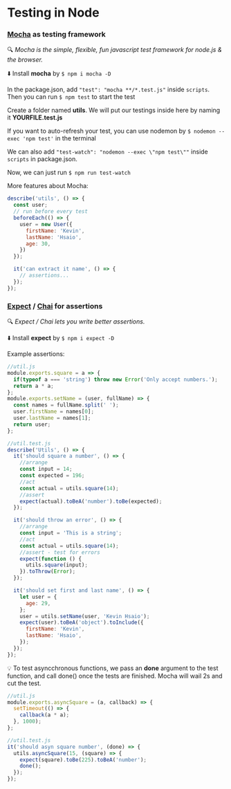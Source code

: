 # Testing in Node

### [Mocha](https://mochajs.org/) as testing framework

:mag: *Mocha is the simple, flexible, fun javascript test framework for node.js & the browser.*

:arrow_down: Install **mocha** by `$ npm i mocha -D`

In the package.json, add `"test": "mocha **/*.test.js"` inside `scripts`. Then you can run `$ npm test` to start the test

Create a folder named **utils**. We will put our testings inside here by naming it **YOURFILE.test.js**

If you want to auto-refresh your test, you can use nodemon by `$ nodemon --exec 'npm test'` in the terminal

We can also add `"test-watch": "nodemon --exec \"npm test\""` inside `scripts` in package.json.

Now, we can just run `$ npm run test-watch`

More features about Mocha:

```javascript
describe('utils', () => {
  const user;
  // run before every test
  beforeEach(() => {
    user = new User({
      firstName: 'Kevin',
      lastName: 'Hsaio',
      age: 30,
    })
  });

  it('can extract it name', () => {
    // assertions...
  });
});
```

### **[Expect](https://github.com/mjackson/expect)** / **[Chai](http://chaijs.com/)** for assertions

:mag: *Expect / Chai lets you write better assertions.*

:arrow_down: Install **expect** by `$ npm i expect -D`

Example assertions:

```javascript
//util.js
module.exports.square = a => {
  if(typeof a === 'string') throw new Error('Only accept numbers.');
  return a * a;
};
module.exports.setName = (user, fullName) => {
  const names = fullName.split(' ');
  user.firstName = names[0];
  user.lastName = names[1];
  return user;
};

//util.test.js
describe('Utils', () => {
  it('should square a number', () => {
    //arrange
    const input = 14;
    const expected = 196;
    //act
    const actual = utils.square(14);
    //assert
    expect(actual).toBeA('number').toBe(expected);
  });

  it('should throw an error', () => {
    //arrange
    const input = 'This is a string';
    //act
    const actual = utils.square(14);
    //assert - test for errors
    expect(function () {
      utils.square(input);
    }).toThrow(Error);
  });

  it('should set first and last name', () => {
    let user = {
      age: 29,
    };
    user = utils.setName(user, 'Kevin Hsaio');
    expect(user).toBeA('object').toInclude({
      firstName: 'Kevin',
      lastName: 'Hsaio',
    });
  });
});
```

:bulb: To test asyncchronous functions, we pass an **done** argument to the test function, and call done() once the tests are finished. Mocha will wail 2s and cut the test.

```javascript
//util.js
module.exports.asyncSquare = (a, callback) => {
  setTimeout(() => {
    callback(a * a);
  }, 1000);
};

//util.test.js
it('should asyn square number', (done) => {
  utils.asyncSquare(15, (square) => {
    expect(square).toBe(225).toBeA('number');
    done();
  });
});
```

